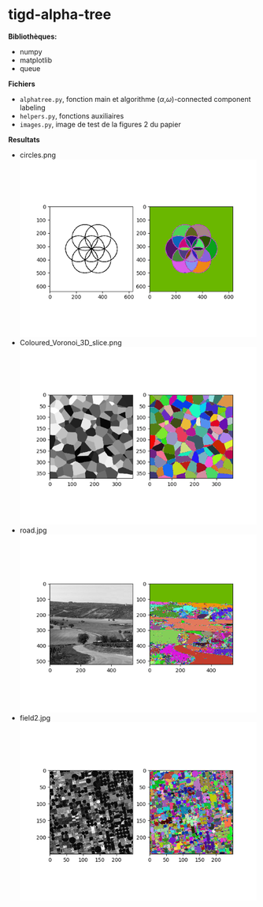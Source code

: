 # tigd-alpha-tree

**Bibliothèques:**

- numpy
- matplotlib
- queue


**Fichiers**
* `alphatree.py`, fonction main et algorithme ($\alpha$,$\omega$)-connected component labeling
* `helpers.py`, fonctions auxiliaires
* `images.py`, image de test de la figures 2 du papier

**Resultats**

* circles.png
![Circles](circles_150_150_CC.png)
* Coloured_Voronoi_3D_slice.png
![Voronoi](voronoi_4_4_CC.png)
* road.jpg
![Road](road_150_150_CC.png)
* field2.jpg
![Field](field_70_70_CC.png)